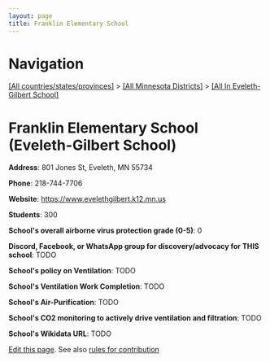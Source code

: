 ```yaml
---
layout: page
title: Franklin Elementary School
---
```

# Navigation

[[All countries/states/provinces]](../../..) > [[All Minnesota Districts]](../..) > [[All In Eveleth-Gilbert School]](..)

# Franklin Elementary School (Eveleth-Gilbert School)

**Address**: 801 Jones St, Eveleth, MN 55734

**Phone**: 218-744-7706

**Website**: <https://www.evelethgilbert.k12.mn.us>

**Students**: 300

**School's overall airborne virus protection grade (0-5)**: 0

**Discord, Facebook, or WhatsApp group for discovery/advocacy for THIS school**: TODO

**School's policy on Ventilation**: TODO

**School's Ventilation Work Completion**: TODO

**School's Air-Purification**: TODO

**School's CO2 monitoring to actively drive ventilation and filtration**: TODO

**School's Wikidata URL**: TODO


[Edit this page](https://github.com/ventilate-schools/MN/edit/main/./Eveleth-Gilbert_School/Franklin_Elementary_School.md). See also [rules for contribution](../../../contribution-rules/)